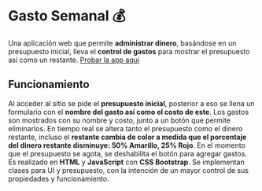 # Gasto Semanal 💰
Una aplicación web que permite **administrar dinero**, basándose en un presupuesto inicial, lleva el **control de gastos** para mostrar el presupuesto así como un restante. [Probar la app aquí](https://ald-ac.github.io/gastoSemanal/ "Probar la app aquí")

## Funcionamiento
Al acceder al sitio se pide el **presupuesto inicial**, posterior a eso se llena un formulario con el **nombre del gasto así como el costo de este**.
Los gastos son mostrados con su nombre y costo, junto a un botón que permite eliminarlos.
En tiempo real se altera tanto el presupuesto como el dinero restante, incluso el **restante cambia de color **a medida que el porcentaje del dinero restante disminuye:** 50%  Amarillo, 25% Rojo**. En el momento que el presupuesto se agota, se deshabilita el botón para agregar gastos. Es realizado en **HTML** y **JavaScript** con **CSS Bootstrap**. Se implementan clases para UI y presupuesto, con la intención de un mayor control de sus propiedades y funcionamiento.
